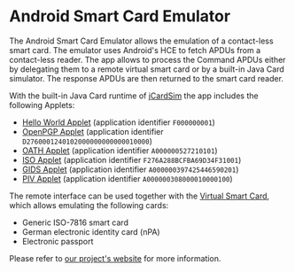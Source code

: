 # Android Smart Card Emulator

The Android Smart Card Emulator allows the emulation of a contact-less smart card.
The emulator uses Android's HCE to fetch APDUs from a contact-less reader.
The app allows to process the Command APDUs either by delegating them to a
remote virtual smart card or by a built-in Java Card simulator. The response
APDUs are then returned to the smart card reader.

With the built-in Java Card runtime of [jCardSim](http://www.jcardsim.org/) the
app includes the following Applets:

- [Hello World Applet](https://github.com/licel/jcardsim/blob/master/src/main/java/com/licel/jcardsim/samples/HelloWorldApplet.java) (application identifier ``F000000001``)
- [OpenPGP Applet](https://developers.yubico.com/ykneo-openpgp/) (application identifier ``D2760001240102000000000000010000``)
- [OATH Applet](https://developers.yubico.com/ykneo-oath/) (application identifier ``A000000527210101``)
- [ISO Applet](http://www.pwendland.net/IsoApplet/) (application identifier ``F276A288BCFBA69D34F31001``)
- [GIDS Applet](https://github.com/vletoux/GidsApplet) (application identifier ``A000000397425446590201``)
- [PIV Applet](https://github.com/arekinath/PivApplet) (application identifier ``A000000308000010000100``)

The remote interface can be used together with the [Virtual Smart
Card](http://frankmorgner.github.io/vsmartcard/virtualsmartcard/README.html),
which allows emulating the following cards:

- Generic ISO-7816 smart card
- German electronic identity card (nPA)
- Electronic passport

Please refer to [our project's website](http://frankmorgner.github.io/vsmartcard/ACardEmulator/README.html) for more information.
